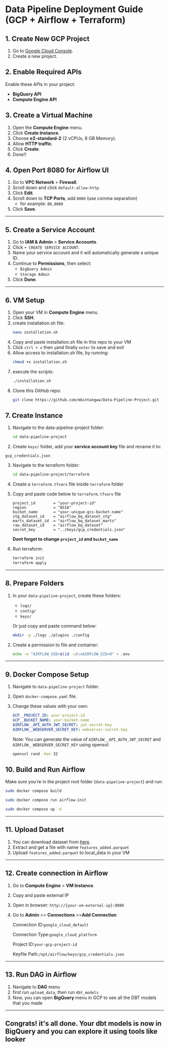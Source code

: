 # Data Pipeline Deployment Guide (GCP + Airflow + Terraform)

## 1. Create New GCP Project

1. Go to [Google Cloud Console](https://console.cloud.google.com/).
2. Create a new project.

## 2. Enable Required APIs

Enable these APIs in your project:

- **BigQuery API**
- **Compute Engine API**

## 3. Create a Virtual Machine

1. Open the **Compute Engine** menu.
2. Click **Create Instance**.
3. Choose **e2-standard-2** (2 vCPUs, 8 GB Memory).
4. Allow **HTTP traffic**.
5. Click **Create**.
6. Done!!

## 4. Open Port 8080 for Airflow UI

1. Go to **VPC Network** > **Firewall**.
2. Scroll down and click `default-allow-http`.
3. Click **Edit**.
4. Scroll down to **TCP Ports**, add `8080` (use comma separation)
   - for example: `80,8080`
5. Click **Save**.

---

## 5. Create a Service Account

1. Go to **IAM & Admin** > **Service Accounts**.
2. Click `+ CREATE SERVICE ACCOUNT`.
3. Name your service account and it will automatically generate a unique ID.
4. Continue to **Permissions**, then select:
   - `BigQuery Admin`
   - `Storage Admin`
5. Click **Done**.

---

## 6. VM Setup

1. Open your VM in **Compute Engine** menu.
2. Click **SSH**.
3. create installation.sh file:
   ```bash
   nano installation.sh
   ```
4. Copy and paste installation.sh file in this repo to your VM
5. Click `ctrl + x` then `y`and finally `enter` to save and exit
6. Allow access to installation.sh file, by running:
   ```bash
   chmod +x installation.sh
   ```
7. execute the scripts:
   ```bash
   ./installation.sh
   ```
8. Clone this GitHub repo:
   ```bash
   git clone https://github.com/mbintangww/Data-Pipeline-Project.git
   ```

## 7. Create Instance

1.  Navigate to the data-pipeline-project folder:
    ```bash
    cd data-pipeline-project
    ```
2.  Create `keys/` folder, add your **service account key** file and rename it to:

```
gcp_credentials.json
```

3.  Navigate to the terraform folder:
    ```bash
    cd data-pipeline-project/terraform
    ```
4.  Create a `terraform.tfvars` file inside `terraform` folder
5.  Copy and paste code below to `terraform.tfvars` file

    ```
    project_id        = "your-project-id"
    region            = "ASIA"
    bucket_name       = "your-unique-gcs-bucket-name"
    stg_dataset_id    = "airflow_bq_dataset_stg"
    marts_dataset_id  = "airflow_bq_dataset_marts"
    raw_dataset_id    = "airflow_bq_dataset"
    secret_key        = "../keys/gcp_credentials.json"
    ```

    **Dont forget to change `project_id` and `bucket_name`**

6.  Run terraform:
    ```bash
    terraform init
    terraform apply
    ```

---

## 8. Prepare Folders

1. In your `data-pipeline-project`, create these folders:

   - `logs/`
   - `config/`
   - `keys/`

   Or just copy and paste command below:

   ```bash
   mkdir -p ./logs ./plugins ./config
   ```

2. Create a permission to file and container:
   ```bash
   echo -e "AIRFLOW_UID=$(id -u)\nAIRFLOW_GID=0" > .env
   ```

---

## 9. Docker Compose Setup

1. Navigate to `data-pipeline-project` folder.
2. Open `docker-compose.yaml` file.
3. Change these values with your own:

   ```yaml
   GCP__PROJECT_ID: your-project-id
   GCP__BUCKET_NAME: your-bucket-name
   AIRFLOW__API_AUTH_JWT_SECRET: jwt-secret-key
   AIRFLOW__WEBSERVER_SECRET_KEY: webserver-secret-key
   ```

   Note: You can generate the value of `AIRFLOW__API_AUTH_JWT_SECRET` and `AIRFLOW__WEBSERVER_SECRET_KEY` using openssl:

   ```bash
   openssl rand -hex 32
   ```

## 10. Build and Run Airflow

Make sure you're in the project root folder (`data-pipeline-project`) and run:

```bash
sudo docker compose build
```

```bash
sudo docker compose run airflow-init
```

```bash
sudo docker compose up -d
```

---

## 11. Upload Dataset

1.  You can download dataset from [here](https://www.kaggle.com/datasets/arvindnagaonkar/flight-delay/data).
2.  Extract and get a file with name `features_added.parquet`
3.  Upload `features_added.parquet` to local_data in your VM

---

## 12. Create connection in Airflow

1. Go to **Compute Engine** > **VM Instance**.
2. Copy and paste external IP
3. Open in browser:
   `http://{your-vm-external-ip}:8080`
4. Go to **Admin** >> **Connections** >>**Add Connection**

   Connection ID:`google_cloud_default`

   Connection Type:`google_cloud_platform`

   Project ID:`your-gcp-project-id`

   Keyfile Path:`/opt/airflow/keys/gcp_credentials.json`

---

## 13. Run DAG in Airflow

1. Navigate to **DAG** menu
2. first run `upload_data`, then run `dbt_models`
3. Now, you can open **BigQuery** menu in GCP to see all the DBT models that you made

---

## Congrats! it's all done. Your dbt models is now in BigQuery and you can explore it using tools like looker
